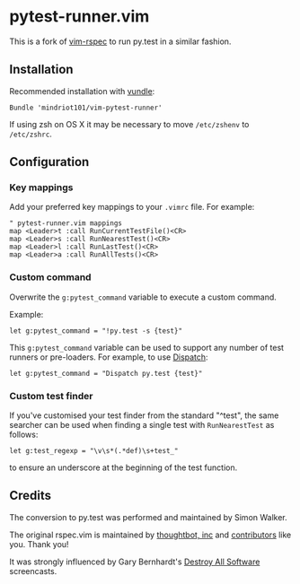 # pytest-runner.vim

This is a fork of [vim-rspec](https://github.com/thoughtbot/vim-rspec) to run py.test in a similar fashion.

## Installation

Recommended installation with [vundle](https://github.com/gmarik/vundle):

```vim
Bundle 'mindriot101/vim-pytest-runner'
```

If using zsh on OS X it may be necessary to move `/etc/zshenv` to `/etc/zshrc`.

## Configuration

### Key mappings

Add your preferred key mappings to your `.vimrc` file. For example:

```vim
" pytest-runner.vim mappings
map <Leader>t :call RunCurrentTestFile()<CR>
map <Leader>s :call RunNearestTest()<CR>
map <Leader>l :call RunLastTest()<CR>
map <Leader>a :call RunAllTests()<CR>
```

### Custom command

Overwrite the `g:pytest_command` variable to execute a custom command.

Example:

```vim
let g:pytest_command = "!py.test -s {test}"
```

This `g:pytest_command` variable can be used to support any number of test
runners or pre-loaders. For example, to use
[Dispatch](https://github.com/tpope/vim-dispatch):

```vim
let g:pytest_command = "Dispatch py.test {test}"
```

### Custom test finder

If you've customised your test finder from the standard "^test", the same searcher can be used when finding a single test with `RunNearestTest` as follows:

``` vim
let g:test_regexp = "\v\s*(.*def)\s+test_"
```

to ensure an underscore at the beginning of the test function.

Credits
-------

The conversion to py.test was performed and maintained by Simon Walker.

The original rspec.vim is maintained by [thoughtbot, inc](http://thoughtbot.com/community)
and [contributors](https://github.com/thoughtbot/vim-rspec/graphs/contributors)
like you. Thank you!

It was strongly influenced by Gary Bernhardt's [Destroy All
Software](https://www.destroyallsoftware.com/screencasts) screencasts.

